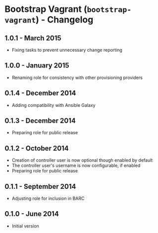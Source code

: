 # Bootstrap Vagrant (`bootstrap-vagrant`) - Changelog

## 1.0.1 - March 2015

* Fixing tasks to prevent unnecessary change reporting

## 1.0.0 - January 2015

* Renaming role for consistency with other provisioning providers

## 0.1.4 - December 2014

* Adding compatibility with Ansible Galaxy

## 0.1.3 - December 2014

* Preparing role for public release

## 0.1.2 - October 2014

* Creation of controller user is now optional though enabled by default
* The controller user's username is now configurable, if enabled
* Preparing role for public release

## 0.1.1 - September 2014

* Adjusting role for inclusion in BARC

## 0.1.0 - June 2014

* Initial version